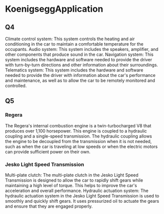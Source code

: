 # KoenigseggApplication

## Q4
Climate control system: This system controls the heating and air conditioning in the car to maintain a comfortable temperature for the occupants.
Audio system: This system includes the speakers, amplifier, and other components that produce sound in the car.
Navigation system: This system includes the hardware and software needed to provide the driver with turn-by-turn directions and other information about their surroundings.
Telematics system: This system includes the hardware and software needed to provide the driver with information about the car's performance and maintenance, as well as to allow the car to be remotely monitored and controlled.

## Q5
### Regera
The Regera's internal combustion engine is a twin-turbocharged V8 that produces over 1,100 horsepower. This engine is coupled to a hydraulic coupling and a single-speed transmission. The hydraulic coupling allows the engine to be decoupled from the transmission when it is not needed, such as when the car is traveling at low speeds or when the electric motors can provide sufficient power on their own.
### Jesko Light Speed Transmission
Multi-plate clutch: The multi-plate clutch in the Jesko Light Speed Transmission is designed to allow the car to rapidly shift gears while maintaining a high level of torque. This helps to improve the car's acceleration and overall performance. Hydraulic actuation system: The hydraulic actuation system in the Jesko Light Speed Transmission is used to smoothly and quickly shift gears. It uses pressurized oil to actuate the gears and ensure that they are engaged properly.

